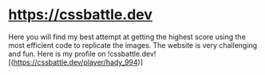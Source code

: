 # https://cssbattle.dev
Here you will find my best attempt at getting the highest score using the most efficient code to replicate the images.
The website is very challenging and fun.
Here is my profile on !cssbattle.dev![(https://cssbattle.dev/player/hady_994)]
